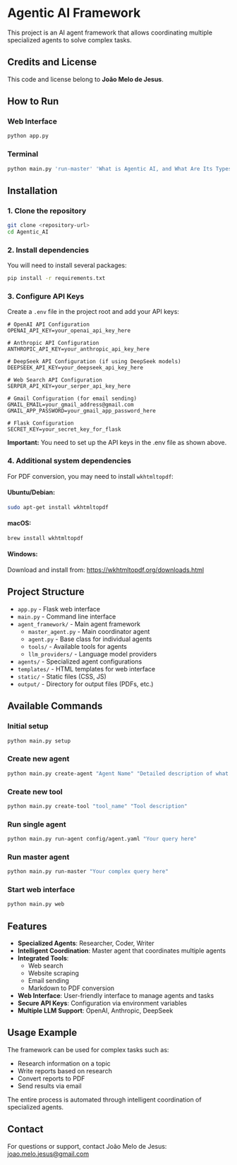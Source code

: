 # Agentic AI Framework

This project is an AI agent framework that allows coordinating multiple specialized agents to solve complex tasks.

## Credits and License

This code and license belong to **João Melo de Jesus**.

## How to Run

### Web Interface
```bash
python app.py
```

### Terminal
```bash
python main.py 'run-master' 'What is Agentic AI, and What Are Its Types? How Does It Benefit Financial Services? Write a report about it, save it in pdf format and send it to joao.melo.jesus@gmail.com'
```

## Installation

### 1. Clone the repository
```bash
git clone <repository-url>
cd Agentic_AI
```

### 2. Install dependencies
You will need to install several packages:
```bash
pip install -r requirements.txt
```

### 3. Configure API Keys
Create a `.env` file in the project root and add your API keys:

```env
# OpenAI API Configuration
OPENAI_API_KEY=your_openai_api_key_here

# Anthropic API Configuration
ANTHROPIC_API_KEY=your_anthropic_api_key_here

# DeepSeek API Configuration (if using DeepSeek models)
DEEPSEEK_API_KEY=your_deepseek_api_key_here

# Web Search API Configuration
SERPER_API_KEY=your_serper_api_key_here

# Gmail Configuration (for email sending)
GMAIL_EMAIL=your_gmail_address@gmail.com
GMAIL_APP_PASSWORD=your_gmail_app_password_here

# Flask Configuration
SECRET_KEY=your_secret_key_for_flask
```

**Important:** You need to set up the API keys in the .env file as shown above.

### 4. Additional system dependencies

For PDF conversion, you may need to install `wkhtmltopdf`:

#### Ubuntu/Debian:
```bash
sudo apt-get install wkhtmltopdf
```

#### macOS:
```bash
brew install wkhtmltopdf
```

#### Windows:
Download and install from: https://wkhtmltopdf.org/downloads.html

## Project Structure

- `app.py` - Flask web interface
- `main.py` - Command line interface
- `agent_framework/` - Main agent framework
  - `master_agent.py` - Main coordinator agent
  - `agent.py` - Base class for individual agents
  - `tools/` - Available tools for agents
  - `llm_providers/` - Language model providers
- `agents/` - Specialized agent configurations
- `templates/` - HTML templates for web interface
- `static/` - Static files (CSS, JS)
- `output/` - Directory for output files (PDFs, etc.)

## Available Commands

### Initial setup
```bash
python main.py setup
```

### Create new agent
```bash
python main.py create-agent "Agent Name" "Detailed description of what the agent should do"
```

### Create new tool
```bash
python main.py create-tool "tool_name" "Tool description"
```

### Run single agent
```bash
python main.py run-agent config/agent.yaml "Your query here"
```

### Run master agent
```bash
python main.py run-master "Your complex query here"
```

### Start web interface
```bash
python main.py web
```

## Features

- **Specialized Agents**: Researcher, Coder, Writer
- **Intelligent Coordination**: Master agent that coordinates multiple agents
- **Integrated Tools**: 
  - Web search
  - Website scraping
  - Email sending
  - Markdown to PDF conversion
- **Web Interface**: User-friendly interface to manage agents and tasks
- **Secure API Keys**: Configuration via environment variables
- **Multiple LLM Support**: OpenAI, Anthropic, DeepSeek

## Usage Example

The framework can be used for complex tasks such as:
- Research information on a topic
- Write reports based on research
- Convert reports to PDF
- Send results via email

The entire process is automated through intelligent coordination of specialized agents.

## Contact

For questions or support, contact João Melo de Jesus: joao.melo.jesus@gmail.com 